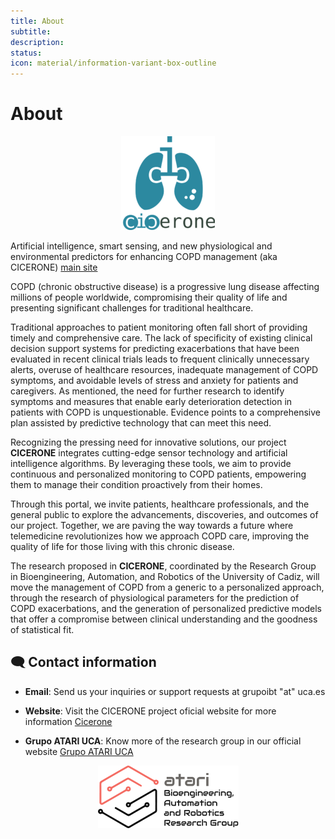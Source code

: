 ```yaml
---
title: About
subtitle: 
description: 
status: 
icon: material/information-variant-box-outline
---
```


<!-- LICENSE INFORMATION
Copyright (C) 2025 ATARI Research Lab
Permission is granted to copy, distribute and/or modify this document
under the terms of the GNU Free Documentation License, Version 1.3
or any later version published by the Free Software Foundation;
with no Invariant Sections, no Front-Cover Texts, and no Back-Cover Texts.
A copy of the license is included in the section entitled "GNU
Free Documentation License". 
-->

# About

<p align="center">
  <img height="150" title="CICERONE Logo" src="/img/cicerone-logo.png" />
</p>

Artificial intelligence, smart sensing, and new physiological and environmental predictors for enhancing COPD management (aka CICERONE) [main site](https://cicerone.uca.es/)

COPD (chronic obstructive disease) is a progressive lung disease affecting millions of people worldwide, compromising their quality of life and presenting significant challenges for traditional healthcare.

Traditional approaches to patient monitoring often fall short of providing timely and comprehensive care. The lack of specificity of existing clinical decision support systems for predicting exacerbations that have been evaluated in recent clinical trials leads to frequent clinically unnecessary alerts, overuse of healthcare resources, inadequate management of COPD symptoms, and avoidable levels of stress and anxiety for patients and caregivers. As mentioned, the need for further research to identify symptoms and measures that enable early deterioration detection in patients with COPD is unquestionable. Evidence points to a comprehensive plan assisted by predictive technology that can meet this need.

Recognizing the pressing need for innovative solutions, our project **CICERONE** integrates cutting-edge sensor technology and artificial intelligence algorithms. By leveraging these tools, we aim to provide continuous and personalized monitoring to COPD patients, empowering them to manage their condition proactively from their homes.

Through this portal, we invite patients, healthcare professionals, and the general public to explore the advancements, discoveries, and outcomes of our project. Together, we are paving the way towards a future where telemedicine revolutionizes how we approach COPD care, improving the quality of life for those living with this chronic disease.

The research proposed in **CICERONE**, coordinated by the Research Group in Bioengineering, Automation, and Robotics of the University of Cadiz,  will move the management of COPD from a generic to a personalized approach, through the research of physiological parameters for the prediction of COPD exacerbations, and the generation of personalized predictive models that offer a compromise between clinical understanding and the goodness of statistical fit.

## 🗨️ Contact information

- **Email**: Send us your inquiries or support requests at grupoibt "at" uca.es

- **Website**: Visit the CICERONE project oficial website for more information [Cicerone](https://cicerone.uca.es)

- **Grupo ATARI UCA**: Know more of the research group in our official website [Grupo ATARI UCA](https://tic212.uca.es)

<p align="center">
  <img height="100" title="ATARIUCA Logo" src="/img/grupoatari-logo.png" />
</p>